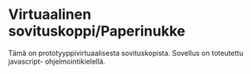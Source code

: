 # Virtuaalinen sovituskoppi/Paperinukke

Tämä on prototyyppivirtuaalisesta sovituskopista.
Sovellus on toteutettu javascript- ohjelmointikielellä.

